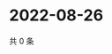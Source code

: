 # 2022-08-26

共 0 条

<!-- BEGIN WEIBO -->
<!-- 最后更新时间 Fri Aug 26 2022 00:21:33 GMT+0800 (China Standard Time) -->

<!-- END WEIBO -->
